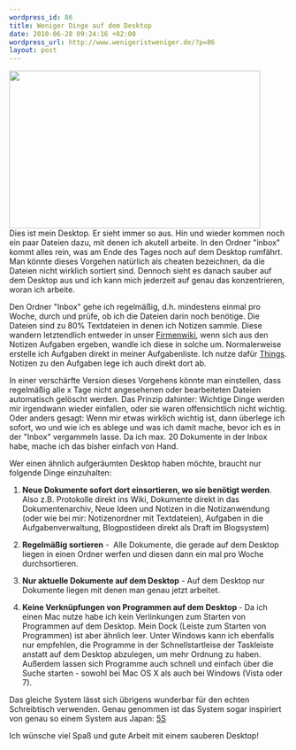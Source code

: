 ```yaml
--- 
wordpress_id: 86
title: Weniger Dinge auf dem Desktop
date: 2010-06-28 09:24:16 +02:00
wordpress_url: http://www.wenigeristweniger.de/?p=86
layout: post
---
```

<div class="center"><a href="http://www.wenigeristweniger.de/wp-content/uploads/2010/05/desktop_min.png"><img class="aligncenter size-full wp-image-155" title="desktop_min" src="http://www.wenigeristweniger.de/wp-content/uploads/2010/05/desktop_min.png" alt="" width="454" height="285" /></a>
</div>
Dies ist mein Desktop. Er sieht immer so aus. Hin und wieder kommen noch ein paar Dateien dazu, mit denen ich akutell arbeite. In den Ordner "inbox" kommt alles rein, was am Ende des Tages noch auf dem Desktop rumfährt. Man könnte dieses Vorgehen natürlich als cheaten bezeichnen, da die Dateien nicht wirklich sortiert sind. Dennoch sieht es danach sauber auf dem Desktop aus und ich kann mich jederzeit auf genau das konzentrieren, woran ich arbeite.

Den Ordner "Inbox" gehe ich regelmäßig, d.h. mindestens einmal pro Woche, durch und prüfe, ob ich die Dateien darin noch benötige. Die Dateien sind zu 80% Textdateien in denen ich Notizen sammle. Diese wandern letztendlich entweder in unser <a href="http://www.atlassian.com/software/confluence/">Firmenwiki</a>, wenn sich aus den Notizen Aufgaben ergeben, wandle ich diese in solche um. Normalerweise erstelle ich Aufgaben direkt in meiner Aufgabenliste. Ich nutze dafür <a href="http://culturedcode.com/things/">Things</a>. Notizen zu den Aufgaben lege ich auch direkt dort ab.

In einer verschärfte Version dieses Vorgehens könnte man einstellen, dass regelmäßig alle x Tage nicht angesehenen oder bearbeiteten Dateien automatisch gelöscht werden. Das Prinzip dahinter: Wichtige Dinge werden mir irgendwann wieder einfallen, oder sie waren offensichtlich nicht wichtig. Oder anders gesagt: Wenn mir etwas wirklich wichtig ist, dann überlege ich sofort, wo und wie ich es ablege und was ich damit mache, bevor ich es in der "Inbox" vergammeln lasse. Da ich max. 20 Dokumente in der Inbox habe, mache ich das bisher einfach von Hand.

Wer einen ähnlich aufgeräumten Desktop haben möchte, braucht nur folgende Dinge einzuhalten:

1. <strong>Neue Dokumente sofort dort einsortieren, wo sie benötigt werden</strong>. Also z.B. Protokolle direkt ins Wiki, Dokumente direkt in das Dokumentenarchiv, Neue Ideen und Notizen in die Notizanwendung (oder wie bei mir: Notizenordner mit Textdateien), Aufgaben in die Aufgabenverwaltung, Blogpostideen direkt als Draft im Blogsystem)

2. <strong>Regelmäßig sortieren</strong> -  Alle Dokumente, die gerade auf dem Desktop liegen in einen Ordner werfen und diesen dann ein mal pro Woche durchsortieren.

3. <strong>Nur aktuelle Dokumente auf dem Desktop</strong> - Auf dem Desktop nur Dokumente liegen mit denen man genau jetzt arbeitet.

4. <strong>Keine Verknüpfungen von Programmen auf dem Desktop </strong>- Da ich einen Mac nutze habe ich kein Verlinkungen zum Starten von Programmen auf dem Desktop. Mein Dock (Leiste zum Starten von Programmen) ist aber ähnlich leer. Unter Windows kann ich ebenfalls nur empfehlen, die Programme in der Schnellstartleise der Taskleiste anstatt auf dem Desktop abzulegen, um mehr Ordnung zu haben. Außerdem lassen sich Programme auch schnell und einfach über die Suche starten - sowohl bei Mac OS X als auch bei Windows (Vista oder 7).
<p style="text-align: center;"></p>
Das gleiche System lässt sich übrigens wunderbar für den echten Schreibtisch verwenden. Genau genommen ist das System sogar inspiriert von genau so einem System aus Japan: <a href="http://de.wikipedia.org/wiki/5S">5S</a>

Ich wünsche viel Spaß und gute Arbeit mit einem sauberen Desktop!
